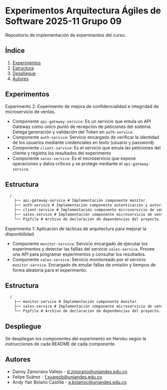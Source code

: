 # Experimentos Arquitectura Ágiles de Software 2025-11 Grupo 09

Repositorio de implementación de experimentos del curso.

## Índice

1. [Experimentos](#experimentos)
2. [Estructura](#estructura)
3. [Despliegue](#despliegue)
4. [Autores](#autores)

## Experimentos

Experimento 2: Experimento de mejora de confidencialidad e integridad de microservicio de ventas.

- Componente `api-gateway-service`: Es un servicio que emula un API Gateway como único punto de recepción de peticiones del sistema. Delega generación y validación del Token en `auth-service`.
- Componente `auth-service`: Servicio encargado de verificar la identidad de los usuarios mediante credenciales en texto (usuario y password). 
- Componente `client-service`: Es el servicio que emula las peticiones del cliente y registra los resultados del experimento
- Componente `sales-service`: Es el microservicio que expone operaciones y datos críticos y se protege mediante el `api-gateway-service`.

## Estructura

```txt
  /
    ├── api-gateway-service # Implementación componente monitor.
    ├── auth-service # Implementación componente autenticación y autorización.
    ├── client-service # Implementación componente microservicio de ventas (servicio monitoreado).
    ├── sales-service # Implementación componente microservicio de ventas (servicio monitoreado).
    └── Pipfile # Archivo de declaración de dependencias del proyecto.
```

Experimento 1: Aplicación de tácticas de arquitectura para mejorar la disponibilidad.

- Componente `monitor-service`: Servicio encargado de ejecutar los experimentos y detectar las falllas del servicio `sales-service`. Provee una API para programar experimentos y consultar los resultados.
- Componente `sales-service`: Servicio monitoreado por el servicio `monitor-service`. Encargado de emular fallas de omisión y tiempos de forma aleatoria para el experimento.

## Estructura

```txt
  /
    ├── monitor-service # Implementación componente monitor.
    ├── sales-service # Implementación componente microservicio de ventas (servicio monitoreado).
    └── Pipfile # Archivo de declaración de dependencias del proyecto.
```

## Despliegue

Se despliegan los componentes del experimento en Heroku según la instrucciones de cada README de cada componente.

## Autores

- Danny Zamorano Vallejo - d.zmorano@uniandes.edu.co
- Felipe Suárez - f.suarezb@uniandes.edu.co
- Andy Yair Bolaño Castilla - a.bolanoc@uniandes.edu.co

